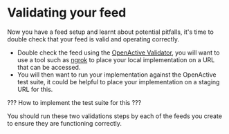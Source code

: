 # Validating your feed

Now you have a feed setup and learnt about potential pitfalls, it's time to double check that your feed is valid and operating correctly.&#x20;

* Double check the feed using the [OpenActive Validator](https://validator.openactive.io/rpde), you will want to use a tool such as [ngrok](https://ngrok.com/) to place your local implementation on a URL that can be accessed.
* You will then want to run your implementation against the OpenActive test suite, it could be helpful to place your implementation on a staging URL for this.

??? How to implement the test suite for this ???

You should run these two validations steps by each of the feeds you create to ensure they are functioning correctly.&#x20;
